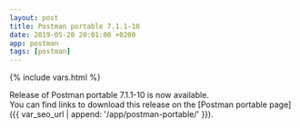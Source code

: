 ```yaml
---
layout: post
title: Postman portable 7.1.1-10
date: 2019-05-20 20:01:00 +0200
app: postman
tags: [postman]
---
```

{% include vars.html %}

Release of Postman portable 7.1.1-10 is now available.<br />
You can find links to download this release on the [Postman portable page]({{ var_seo_url | append: '/app/postman-portable/' }}).